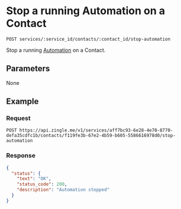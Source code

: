 # Stop a running Automation on a  Contact

    POST services/:service_id/contacts/:contact_id/stop-automation
    
Stop a running [Automation] on a Contact. 





## Parameters
None

## Example
### Request

    POST https://api.zingle.me/v1/services/aff7bc93-6e28-4e70-8770-defa35cdfc1b/contacts/f119fe3b-67e2-4b59-b605-5586616978d0/stop-automation

### Response
``` json
{
  "status": {
    "text": "OK",
    "status_code": 200,
    "description": "Automation stopped"
  }
}
```

[Automation]: /automations/README.md
